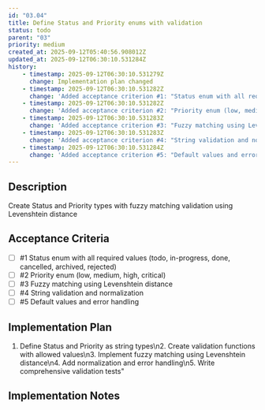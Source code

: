 ```yaml
---
id: "03.04"
title: Define Status and Priority enums with validation
status: todo
parent: "03"
priority: medium
created_at: 2025-09-12T05:40:56.908012Z
updated_at: 2025-09-12T06:30:10.531284Z
history:
    - timestamp: 2025-09-12T06:30:10.531279Z
      change: Implementation plan changed
    - timestamp: 2025-09-12T06:30:10.531282Z
      change: 'Added acceptance criterion #1: "Status enum with all required values (todo, in-progress, done, cancelled, archived, rejected)"'
    - timestamp: 2025-09-12T06:30:10.531282Z
      change: 'Added acceptance criterion #2: "Priority enum (low, medium, high, critical)"'
    - timestamp: 2025-09-12T06:30:10.531283Z
      change: 'Added acceptance criterion #3: "Fuzzy matching using Levenshtein distance"'
    - timestamp: 2025-09-12T06:30:10.531283Z
      change: 'Added acceptance criterion #4: "String validation and normalization"'
    - timestamp: 2025-09-12T06:30:10.531284Z
      change: 'Added acceptance criterion #5: "Default values and error handling"'
---
```

## Description

Create Status and Priority types with fuzzy matching validation using Levenshtein distance

## Acceptance Criteria
<!-- AC:BEGIN -->

- [ ] #1 Status enum with all required values (todo, in-progress, done, cancelled, archived, rejected)
- [ ] #2 Priority enum (low, medium, high, critical)
- [ ] #3 Fuzzy matching using Levenshtein distance
- [ ] #4 String validation and normalization
- [ ] #5 Default values and error handling

<!-- AC:END -->

## Implementation Plan

1. Define Status and Priority as string types\n2. Create validation functions with allowed values\n3. Implement fuzzy matching using Levenshtein distance\n4. Add normalization and error handling\n5. Write comprehensive validation tests"

## Implementation Notes


